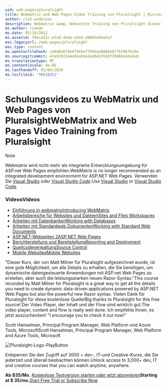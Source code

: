 ```yaml
---
uid: web-pages/pluralsight
title: Webmatrix-und Web Pages-Video Training von Pluralsight | Microsoft-Dokumentation
author: rick-anderson
description: Webmatrix &amp; Webseiten Training von Pluralsight dieser ausführliche Kurs führt Sie mit webmatrix und ASP.net Web Pages. Diese behandelt alle...
ms.author: riande
ms.date: 05/18/2012
ms.assetid: 79eca52c-e7ad-44ab-a3e4-d8093e9da5a7
msc.legacyurl: /web-pages/pluralsight
msc.type: content
ms.openlocfilehash: ce6d8a678e07945eff05baa080bb877bf06f6c6e
ms.sourcegitcommit: e7e91932a6e91a63e2e46417626f39d6b244a3ab
ms.translationtype: MT
ms.contentlocale: de-DE
ms.lasthandoff: 03/06/2020
ms.locfileid: "78510351"
---
```

# <a name="webmatrix-and-web-pages-video-training-from-pluralsight"></a><span data-ttu-id="20a2e-104">Schulungsvideos zu WebMatrix und Web Pages von Pluralsight</span><span class="sxs-lookup"><span data-stu-id="20a2e-104">WebMatrix and Web Pages Video Training from Pluralsight</span></span>

> [!NOTE] 
> <span data-ttu-id="20a2e-105">Webmatrix wird nicht mehr als integrierte Entwicklungsumgebung für ASP.net Web Pages empfohlen.</span><span class="sxs-lookup"><span data-stu-id="20a2e-105">WebMatrix is no longer recommended as an integrated development environment for ASP.NET Web Pages.</span></span> <span data-ttu-id="20a2e-106">Verwenden Sie [Visual Studio](xref:aspnet/web-pages/overview/getting-started/program-asp-net-web-pages-in-visual-studio) oder [Visual Studio Code](https://code.visualstudio.com/).</span><span class="sxs-lookup"><span data-stu-id="20a2e-106">Use [Visual Studio](xref:aspnet/web-pages/overview/getting-started/program-asp-net-web-pages-in-visual-studio) or [Visual Studio Code](https://code.visualstudio.com/).</span></span>

### <a name="videos"></a><span data-ttu-id="20a2e-107">Videos</span><span class="sxs-lookup"><span data-stu-id="20a2e-107">Videos</span></span>

- [<span data-ttu-id="20a2e-108">Einführung in webmatrix</span><span class="sxs-lookup"><span data-stu-id="20a2e-108">Introducing WebMatrix</span></span>](https://pluralsight.com/training/Player?author=matt-milner&name=webmatrix-introduction-m1&mode=live&clip=0&course=webmatrix-introduction)
- [<span data-ttu-id="20a2e-109">Arbeitsbereiche für Websites und Dateien</span><span class="sxs-lookup"><span data-stu-id="20a2e-109">Sites and Files Workspaces</span></span>](https://pluralsight.com/training/Player?author=matt-milner&name=webmatrix-introduction-m2&mode=live&clip=0&course=webmatrix-introduction)
- [<span data-ttu-id="20a2e-110">Arbeiten mit Datenbanken</span><span class="sxs-lookup"><span data-stu-id="20a2e-110">Working with Databases</span></span>](https://pluralsight.com/training/Player?author=matt-milner&name=webmatrix-introduction-m3&mode=live&clip=0&course=webmatrix-introduction)
- [<span data-ttu-id="20a2e-111">Arbeiten mit Standardweb Dokumenten</span><span class="sxs-lookup"><span data-stu-id="20a2e-111">Working with Standard Web Documents</span></span>](https://pluralsight.com/training/Player?author=matt-milner&name=webmatrix-introduction-m4&mode=live&clip=0&course=webmatrix-introduction)
- [<span data-ttu-id="20a2e-112">ASP.NET-Webseiten 2</span><span class="sxs-lookup"><span data-stu-id="20a2e-112">ASP.NET Web Pages</span></span>](https://pluralsight.com/training/Player?author=matt-milner&name=webmatrix-introduction-m5&mode=live&clip=0&course=webmatrix-introduction)
- [<span data-ttu-id="20a2e-113">Berichterstellung und Bereitstellung</span><span class="sxs-lookup"><span data-stu-id="20a2e-113">Reporting and Deployment</span></span>](https://pluralsight.com/training/Player?author=matt-milner&name=webmatrix-introduction-m8&mode=live&clip=0&course=webmatrix-introduction)
- [<span data-ttu-id="20a2e-114">Quellcodeverwaltung</span><span class="sxs-lookup"><span data-stu-id="20a2e-114">Source Control</span></span>](https://pluralsight.com/training/Player?author=matt-milner&name=webmatrix-introduction-m9&mode=live&clip=0&course=webmatrix-introduction)
- [<span data-ttu-id="20a2e-115">Mobile Websites</span><span class="sxs-lookup"><span data-stu-id="20a2e-115">Mobile Websites</span></span>](https://pluralsight.com/training/Player?author=matt-milner&name=webmatrix-introduction-m10&mode=live&clip=0&course=webmatrix-introduction)

<span data-ttu-id="20a2e-116">"Dieser Kurs, der von Matt Milner für Pluralsight aufgezeichnet wurde, ist eine gute Möglichkeit, um alle Details zu erhalten, die Sie benötigen, um dynamische datengesteuerte Anwendungen mit ASP.net Web Pages zu erstellen, aber auch die leistungsstarken neuen Razor-Syntax.</span><span class="sxs-lookup"><span data-stu-id="20a2e-116">"This course recorded by Matt Milner for Pluralsight is a great way to get all the details you need to create dynamic data-driven applications powered by ASP.NET Web Pages but also the powerful new Razor syntax.</span></span> <span data-ttu-id="20a2e-117">Vielen Dank für Pluralsight für diese kostenlose Quelle!</span><span class="sxs-lookup"><span data-stu-id="20a2e-117">Big thanks to Pluralsight for this free source!</span></span> <span data-ttu-id="20a2e-118">Der Video Player, der Inhalt und der Flow sind wirklich gut.</span><span class="sxs-lookup"><span data-stu-id="20a2e-118">The video player, content and flow is really well done.</span></span> <span data-ttu-id="20a2e-119">Ich empfehle Ihnen, es jetzt auszuchecken! "</span><span class="sxs-lookup"><span data-stu-id="20a2e-119">I encourage you to check it out now!"</span></span>

<span data-ttu-id="20a2e-120">Scott Hanselman, Principal Program Manager, Web Platform und Azure Tools, Microsoft</span><span class="sxs-lookup"><span data-stu-id="20a2e-120">Scott Hanselman, Principal Program Manager, Web Platform and Azure Tools, Microsoft</span></span>

![Pluralsight-Logo-PlayButton](pluralsight/_static/image1.png)

<span data-ttu-id="20a2e-122">Entsperren Sie den Zugriff auf 3000 + dev-, IT-und Creative-Kurse, die Sie jederzeit und überall beobachten können.</span><span class="sxs-lookup"><span data-stu-id="20a2e-122">Unlock access to 3,000+ dev, IT and creative courses that you can watch anytime, anywhere.</span></span>

<span data-ttu-id="20a2e-123">**Ab $35/Mo.** [Kostenlose Testversion starten oder jetzt abonnieren](https://www.pluralsight.com/pricing&amp;utm_source=microsoft&amp;utm_medium=sponsored-page&amp;utm_content=webmatrix&amp;utm_campaign=microsoft-sponsored-course)</span><span class="sxs-lookup"><span data-stu-id="20a2e-123">**Starting at $ 35/mo.**[Start Free Trial or Subscribe Now](https://www.pluralsight.com/pricing&amp;utm_source=microsoft&amp;utm_medium=sponsored-page&amp;utm_content=webmatrix&amp;utm_campaign=microsoft-sponsored-course)</span></span>
